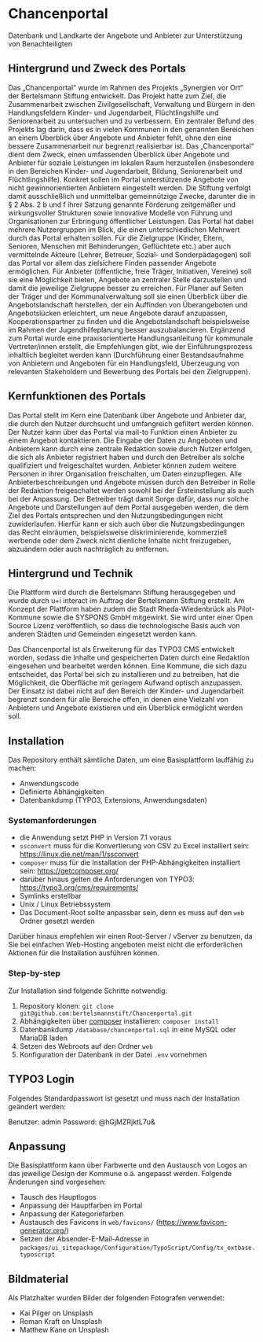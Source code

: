 # Chancenportal
Datenbank und Landkarte der Angebote und Anbieter zur Unterstützung von Benachteiligten

## Hintergrund und Zweck des Portals
Das „Chancenportal“ wurde im Rahmen des Projekts „Synergien vor Ort“ der Bertelsmann Stiftung entwickelt. Das Projekt hatte zum Ziel, die Zusammenarbeit zwischen Zivilgesellschaft, Verwaltung und Bürgern in den Handlungsfeldern Kinder- und Jugendarbeit, Flüchtlingshilfe und Seniorenarbeit zu untersuchen und zu verbessern. Ein zentraler Befund des Projekts lag darin, dass es in vielen Kommunen in den genannten Bereichen an einem Überblick über Angebote und Anbieter fehlt, ohne den eine bessere Zusammenarbeit nur begrenzt realisierbar ist.
Das „Chancenportal“ dient dem Zweck, einen umfassenden Überblick über Angebote und Anbieter für soziale Leistungen im lokalen Raum herzustellen (insbesondere in den Bereichen Kinder- und Jugendarbeit, Bildung, Seniorenarbeit und Flüchtlingshilfe). Konkret sollen im Portal unterstützende Angebote von nicht gewinnorientierten Anbietern eingestellt werden. Die Stiftung verfolgt damit ausschließlich und unmittelbar gemeinnützige Zwecke, darunter die in § 2 Abs. 2 b und f ihrer Satzung genannte Förderung zeitgemäßer und wirkungsvoller Strukturen sowie innovative Modelle von Führung und Organisationen zur Erbringung öffentlicher Leistungen. Das Portal hat dabei mehrere Nutzergruppen im Blick, die einen unterschiedlichen Mehrwert durch das Portal erhalten sollen.
Für die Zielgruppe (Kinder, Eltern, Senioren, Menschen mit Behinderungen, Geflüchtete etc.) aber auch vermittelnde Akteure (Lehrer, Betreuer, Sozial- und Sonderpädagogen) soll das Portal vor allem das zielsichere Finden passender Angebote ermöglichen. Für Anbieter (öffentliche, freie Träger, Initiativen, Vereine) soll sie eine Möglichkeit bieten, Angebote an zentraler Stelle darzustellen und damit die jeweilige Zielgruppe besser zu erreichen. Für Planer auf Seiten der Träger und der Kommunalverwaltung soll sie einen Überblick über die Angebotslandschaft herstellen, der ein Auffinden von Überangeboten und Angebotslücken erleichtert, um neue Angebote darauf anzupassen, Kooperationspartner zu finden und die Angebotslandschaft beispielsweise im Rahmen der Jugendhilfeplanung besser auszubalancieren.
Ergänzend zum Portal wurde eine praxisorientierte Handlungsanleitung für kommunale Vertreter/innen erstellt, die Empfehlungen gibt, wie der Einführungsprozess inhaltlich begleitet werden kann (Durchführung einer Bestandsaufnahme von Anbietern und Angeboten für ein Handlungsfeld, Überzeugung von relevanten Stakeholdern und Bewerbung des Portals bei den Zielgruppen). 

## Kernfunktionen des Portals
Das Portal stellt im Kern eine Datenbank über Angebote und Anbieter dar, die durch den Nutzer  durchsucht und umfangreich gefiltert werden können. Der Nutzer kann über das Portal via mail-to Funktion einen Anbieter zu einem Angebot kontaktieren. 
Die Eingabe der Daten zu Angeboten und Anbietern kann durch eine zentrale Redaktion sowie durch Nutzer erfolgen, die sich als Anbieter registriert haben und durch den Betreiber als solche qualifiziert und freigeschaltet wurden. Anbieter können zudem weitere Personen in ihrer Organisation freischalten, um Daten einzupflegen. Alle Anbieterbeschreibungen und Angebote müssen durch den Betreiber in Rolle der Redaktion freigeschaltet werden sowohl bei der Ersteinstellung als auch bei der Anpassung. Der Betreiber trägt damit Sorge dafür, dass nur solche Angebote und Darstellungen auf dem Portal ausgegeben werden, die dem Ziel des Portals entsprechen und den Nutzungsbedingungen nicht zuwiderlaufen. Hierfür kann er sich auch über die Nutzungsbedingungen das Recht einräumen, beispielsweise diskriminierende, kommerziell werbende oder dem Zweck nicht dienliche Inhalte nicht freizugeben, abzuändern oder auch nachträglich zu entfernen. 

## Hintergrund und Technik

Die Plattform wird durch die Bertelsmann Stiftung herausgegeben und wurde durch u+i interact im Auftrag der Bertelsmann Stiftung erstellt. Am Konzept der Plattform haben zudem die Stadt Rheda-Wiedenbrück als Pilot-Kommune sowie die SYSPONS GmbH mitgewirkt. Sie wird unter einer Open Source Lizenz veröffentlich, so dass die technologische Basis auch von anderen Städten und Gemeinden eingesetzt werden kann.

Das Chancenportal ist als Erweiterung für das TYPO3 CMS entwickelt worden, sodass die Inhalte und gespeicherten Daten
 durch eine Redaktion eingesehen und bearbeitet werden können. Eine Kommune, die sich dazu entscheidet, das Portal bei 
 sich zu installieren und zu betreiben, hat die Möglichkeit, die Oberfläche mit geringem Aufwand optisch anzupassen. Der Einsatz ist dabei nicht auf den Bereich der Kinder- und Jugendarbeit begrenzt sondern für alle Bereiche offen, in denen eine Vielzahl von Anbietern und Angebote existieren und ein Überblick ermöglicht werden soll.

## Installation

Das Repository enthält sämtliche Daten, um eine Basisplattform lauffähig zu machen:
* Anwendungscode
* Definierte Abhängigkeiten
* Datenbankdump (TYPO3, Extensions, Anwendungsdaten)

### Systemanforderungen

* die Anwendung setzt PHP in Version 7.1 voraus
* `ssconvert` muss für die Konvertierung von CSV zu Excel installiert sein: https://linux.die.net/man/1/ssconvert
* `composer` muss für die Installation der PHP-Abhängigkeiten installiert sein: https://getcomposer.org/
* darüber hinaus gelten die Anforderungen von TYPO3: https://typo3.org/cms/requirements/
* Symlinks erstellbar
* Unix / Linux Betriebssystem
* Das Document-Root sollte anpassbar sein, denn es muss auf den `web` Ordner gesetzt werden
 
Darüber hinaus empfehlen wir einen Root-Server / vServer zu benutzen, da Sie bei einfachen Web-Hosting angeboten meist nicht die erforderlichen Aktionen für die Installation ausführen können.

### Step-by-step

Zur Installation sind folgende Schritte notwendig:

1. Repository klonen: `git clone git@github.com:bertelsmannstift/Chancenportal.git`
2. Abhängigkeiten über [composer](https://getcomposer.org/) installieren: `composer install`
3. Datenbankdump `/database/chancenportal.sql` in eine MySQL oder MariaDB laden
4. Setzen des Webroots auf den Ordner `web`
5. Konfiguration der Datenbank in der Datei `.env` vornehmen
 
## TYPO3 Login

Folgendes Standardpasswort ist gesetzt und muss nach der Installation geändert werden:

Benutzer: admin
Password: @hGjMZRjktL7u&

## Anpassung

Die Basisplattform kann über Farbwerte und den Austausch von Logos an das jeweilige Design der Kommune o.ä. angepasst
 werden. Folgende Änderungen sind vorgesehen:

* Tausch des Hauptlogos
* Anpassung der Hauptfarben im Portal
* Anpassung der Kategoriefarben
* Austausch des Favicons in `web/favicons/` (https://www.favicon-generator.org/)
* Setzen der Absender-E-Mail-Adresse in `packages/ui_sitepackage/Configuration/TypoScript/Config/tx_extbase.typoscript`

## Bildmaterial

Als Platzhalter wurden Bilder der folgenden Fotografen verwendet:
* Kai Pilger on Unsplash
* Roman Kraft on Unsplash
* Matthew Kane on Unsplash
